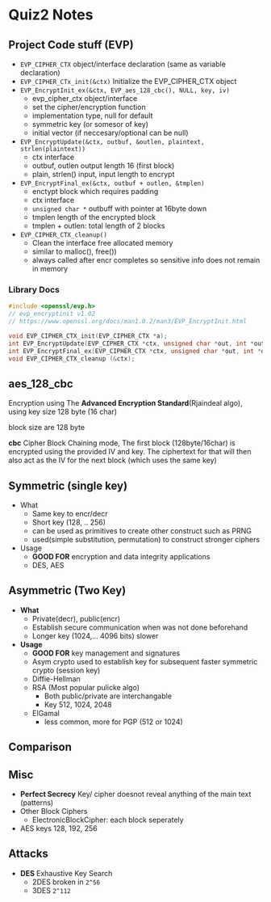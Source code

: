 # Quiz2 Notes

## Project Code stuff (EVP)

- `EVP_CIPHER_CTX` object/interface declaration (same as variable declaration)
- `EVP_CIPHER_CTx_init(&ctx)` Initialize the EVP_CIPHER_CTX object
- `EVP_EncryptInit_ex(&ctx, EVP_aes_128_cbc(), NULL, key, iv)`
  - evp_cipher_ctx object/interface
  - set the cipher/encryption function
  - implementation type, null for default
  - symmetric key (or somesor of key)
  - initial vector (if neccesary/optional can be null)
- `EVP_EncryptUpdate(&ctx, outbuf, &outlen, plaintext, strlen(plaintext))`
  - ctx interface
  - outbuf, outlen output length 16 (first block)
  - plain, strlen() input, input length to encrypt
- `EVP_EncryptFinal_ex(&ctx, outbuf + outlen, &tmplen)`
  - enctypt block which requires padding
  - ctx interface
  - `unsigned char *` outbuff with pointer at 16byte down
  - tmplen length of the encrypted block
  - tmplen + outlen: total length of 2 blocks
- `EVP_CIPHER_CTX_cleanup()`
  - Clean the interface free allocated memory
  - similar to malloc(), free())
  - always called after encr completes so sensitive info does not remain in memory

### Library Docs

```c
#include <openssl/evp.h>
// evp_encryptinit v1.02
// https://www.openssl.org/docs/man1.0.2/man3/EVP_EncryptInit.html

void EVP_CIPHER_CTX_init(EVP_CIPHER_CTX *a);
int EVP_EncryptUpdate(EVP_CIPHER_CTX *ctx, unsigned char *out, int *outl, const unsigned char *in, int inl);
int EVP_EncryptFinal_ex(EVP_CIPHER_CTX *ctx, unsigned char *out, int *outl);
void EVP_CIPHER_CTX_cleanup (&ctx);
```

## aes_128_cbc

Encryption using The **Advanced Encryption Standard**(Rjaindeal algo), using key size 128 byte (16 char)

block size are 128 byte

**cbc** Cipher Block Chaining mode, The first block (128byte/16char) is encrypted using the provided IV and key.
The ciphertext for that will then also act as the IV for the next block (which uses the same key)

## Symmetric (single key)

- What
  - Same key to encr/decr
  - Short key (128, .. 256)
  - can be used as primitives to create other construct such as PRNG
  - used(simple substitution, permutation) to construct stronger ciphers
- Usage
  - **GOOD FOR** encryption and data integrity applications
  - DES, AES

## Asymmetric (Two Key)

- **What**
  - Private(decr), public(encr)
  - Establish secure communication when was not done beforehand
  - Longer key (1024,... 4096 bits) slower
- **Usage**
  - **GOOD FOR** key management and signatures
  - Asym crypto used to establish key for subsequent faster symmetric crypto (session key)
  - Diffie-Hellman
  - RSA (Most popular pulicke algo)
    - Both public/private are interchangable
    - Key 512, 1024, 2048
  - ElGamal
    - less common, more for PGP (512 or 1024)

## Comparison

## Misc

- **Perfect Secrecy** Key/ cipher doesnot reveal anything of the main text (patterns)
- Other Block Ciphers
  - ElectronicBlockCipher: each block seperately
- AES keys 128, 192, 256

## Attacks

- **DES** Exhaustive Key Search
  - 2DES broken in `2^56`
  - 3DES `2^112`
